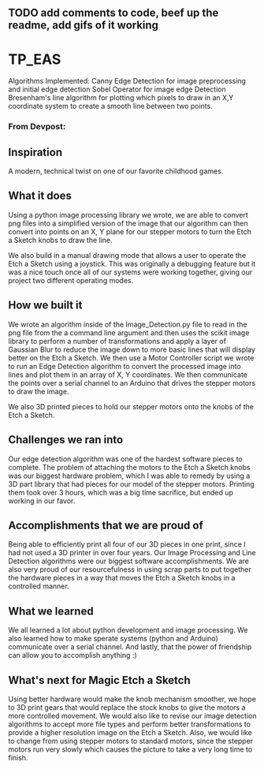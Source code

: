 ## TODO add comments to code, beef up the readme, add gifs of it working

# TP_EAS

Algorithms Implemented:
  Canny Edge Detection for image preprocessing and initial edge detection
  Sobel Operator for image edge Detection
  Bresenham's line algorithm for plotting which pixels to draw in an X,Y coordinate system to create a smooth line between two points.

### From Devpost:

## Inspiration
A modern, technical twist on one of our favorite childhood games.

## What it does
Using a python image processing library we wrote, we are able to convert png files into a simplified version of the image that our algorithm can then convert into points on an X, Y plane for our stepper motors to turn the Etch a Sketch knobs to draw the line.

We also build in a manual drawing mode that allows a user to operate the Etch a Sketch using a joystick. This was originally a debugging feature but it was a nice touch once all of our systems were working together, giving our project two different operating modes.  

## How we built it
We wrote an algorithm inside of the Image_Detection.py file to read in the png file from the a command line argument and then uses the scikit image library to perform a number of transformations and apply a layer of Gaussian Blur to reduce the image down to more basic lines that will display better on the Etch a Sketch. We then use a Motor Controller script we wrote to run an Edge Detection algorithm to convert the processed image into lines and plot them in an array of X, Y coordinates. We then communicate the points over a serial channel to an Arduino that drives the stepper motors to draw the image.

We also 3D printed pieces to hold our stepper motors onto the knobs of the Etch a Sketch.

## Challenges we ran into

Our edge detection algorithm was one of the hardest software pieces to complete. The problem of attaching the motors to the Etch a Sketch knobs was our biggest hardware problem, which I was able to remedy by using a 3D part library that had pieces for our model of the stepper motors. Printing them took over 3 hours, which was a big time sacrifice, but ended up working in our favor.

## Accomplishments that we are proud of

Being able to efficiently print all four of our 3D pieces in one print, since I had not used a 3D printer in over four years.
Our Image Processing and Line Detection algorithms were our biggest software accomplishments. We are also very proud of our resourcefulness in using scrap parts to put together the hardware pieces in a way that moves the Etch a Sketch knobs in a controlled manner.  

## What we learned

We all learned a lot about python development and image processing. We also learned how to make sperate systems (python and Arduino) communicate over a serial channel. And lastly, that the power of friendship can allow you to accomplish anything :)

## What's next for Magic Etch a Sketch
Using better hardware would make the knob mechanism smoother, we hope to 3D print gears that would replace the stock knobs to give the motors a more controlled movement. We would also like to revise our image detection algorithms to accept more file types and perform better transformations to provide a higher resolution image on the Etch a Sketch. Also, we would like to change from using stepper motors to standard motors, since the stepper motors run very slowly which causes the picture to take a very long time to finish.
